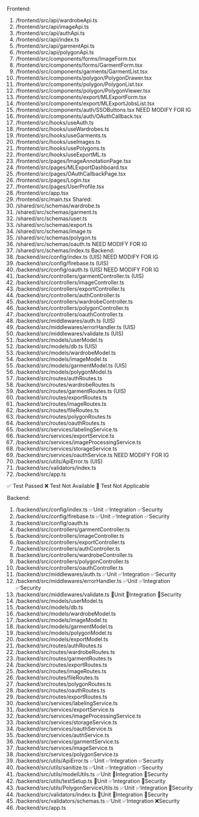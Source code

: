 Frontend:
1. /frontend/src/api/wardrobeApi.ts
2. /frontend/src/api/imageApi.ts
3. /frontend/src/api/authApi.ts
4. /frontend/src/api/index.ts
5. /frontend/src/api/garmentApi.ts
6. /frontend/src/api/polygonApi.ts
7. /frontend/src/components/forms/ImageForm.tsx
8. /frontend/src/components/forms/GarmentForm.tsx
9. /frontend/src/components/garments/GarmentList.tsx
10. /frontend/src/components/polygon/PolygonDrawer.tsx
11. /frontend/src/components/polygon/PolygonList.tsx
12. /frontend/src/components/polygon/PolygonViewer.tsx
13. /frontend/src/components/export/MLExportForm.tsx
14. /frontend/src/components/export/MLExportJobsList.tsx
15. /frontend/src/components/auth/SSOButtons.tsx NEED MODIFY FOR IG
16. /frontend/src/components/auth/OAuthCallback.tsx
17. /frontend/src/hooks/useAuth.ts
18. /frontend/src/hooks/useWardrobes.ts
19. /frontend/src/hooks/useGarments.ts
20. /frontend/src/hooks/useImages.ts
21. /frontend/src/hooks/usePolygons.ts
22. /frontend/src/hooks/useExportML.ts
23. /frontend/src/pages/ImageAnnotationPage.tsx
24. /frontend/src/pages/MLExportDashboard.tsx
25. /frontend/src/pages/OAuthCallbackPage.tsx
26. /frontend/src/pages/Login.tsx
27. /frontend/src/pages/UserProfile.tsx 
28. /frontend/src/app.tsx
29. /frontend/src/main.tsx
Shared:
1. /shared/src/schemas/wardrobe.ts
2. /shared/src/schemas/garment.ts
3. /shared/src/schemas/user.ts
4. /shared/src/schemas/export.ts
5. /shared/src/schemas/image.ts
6. /shared/src/schemas/polygon.ts
7. /shared/src/schemas/oauth.ts NEED MODIFY FOR IG
8. /shared/src/schemas/index.ts
Backend:
1. /backend/src/config/index.ts (UIS) NEED MODIFY FOR IG
2. /backend/src/config/firebase.ts (UIS) 
3. /backend/src/config/oauth.ts (UIS) NEED MODIFY FOR IG
4. /backend/src/controllers/garmentController.ts (UIS)
5. /backend/src/controllers/imageController.ts
6. /backend/src/controllers/exportController.ts
7. /backend/src/controllers/authController.ts
8. /backend/src/controllers/wardrobeController.ts
9. /backend/src/controllers/polygonController.ts
10. /backend/src/controllers/oauthController.ts
11. /backend/src/middlewares/auth.ts (UIS)
12. /backend/src/middlewares/errorHandler.ts (UIS)
13. /backend/src/middlewares/validate.ts (UIS)
14. /backend/src/models/userModel.ts
15. /backend/src/models/db.ts (UIS)
16. /backend/src/models/wardrobeModel.ts
17. /backend/src/models/imageModel.ts
18. /backend/src/models/garmentModel.ts (UIS)
19. /backend/src/models/polygonModel.ts
20. /backend/src/routes/authRoutes.ts
21. /backend/src/routes/wardrobeRoutes.ts
22. /backend/src/routes/garmentRoutes.ts (UIS)
23. /backend/src/routes/exportRoutes.ts
24. /backend/src/routes/imageRoutes.ts
25. /backend/src/routes/fileRoutes.ts
26. /backend/src/routes/polygonRoutes.ts
27. /backend/src/routes/oauthRoutes.ts
28. /backend/src/services/labelingService.ts
29. /backend/src/services/exportService.ts
30. /backend/src/services/imageProcessingService.ts
31. /backend/src/services/storageService.ts
32. /backend/src/services/oauthService.ts NEED MODIFY FOR IG
33. /backend/src/utils/ApiError.ts (UIS)
34. /backend/src/validators/index.ts
35. /backend/src/app.ts


























✅ Test Passed
❌ Test Not Available
🔔 Test Not Applicable

Backend:
1. /backend/src/config/index.ts                         ✅Unit ✅Integration ✅Security
2. /backend/src/config/firebase.ts                      ✅Unit ✅Integration ✅Security
3. /backend/src/config/oauth.ts                         
4. /backend/src/controllers/garmentController.ts        
5. /backend/src/controllers/imageController.ts          
6. /backend/src/controllers/exportController.ts         
7. /backend/src/controllers/authController.ts          
8. /backend/src/controllers/wardrobeController.ts       
9. /backend/src/controllers/polygonController.ts        
10. /backend/src/controllers/oauthController.ts         
11. /backend/src/middlewares/auth.ts                    ✅Unit ✅Integration ✅Security
12. /backend/src/middlewares/errorHandler.ts            ✅Unit ✅Integration ✅Security
13. /backend/src/middlewares/validate.ts                🔔Unit 🔔Integration 🔔Security
14. /backend/src/models/userModel.ts
15. /backend/src/models/db.ts
16. /backend/src/models/wardrobeModel.ts
17. /backend/src/models/imageModel.ts
18. /backend/src/models/garmentModel.ts
19. /backend/src/models/polygonModel.ts
20. /backend/src/models/exportModel.ts
21. /backend/src/routes/authRoutes.ts
22. /backend/src/routes/wardrobeRoutes.ts
23. /backend/src/routes/garmentRoutes.ts
24. /backend/src/routes/exportRoutes.ts
25. /backend/src/routes/imageRoutes.ts
26. /backend/src/routes/fileRoutes.ts
27. /backend/src/routes/polygonRoutes.ts
28. /backend/src/routes/oauthRoutes.ts
29. /backend/src/routes/exportRoutes.ts
30. /backend/src/services/labelingService.ts
31. /backend/src/services/exportService.ts
32. /backend/src/services/imageProcessingService.ts
33. /backend/src/services/storageService.ts
34. /backend/src/services/oauthService.ts
35. /backend/src/services/authService.ts
36. /backend/src/services/garmentService.ts
37. /backend/src/services/imageService.ts
38. /backend/src/services/polygonService.ts
39. /backend/src/utils/ApiError.ts                        ✅Unit ✅Integration ✅Security
40. /backend/src/utils/sanitize.ts                        ✅Unit ✅Integration ✅Security
41. /backend/src/utils/modelUtils.ts                      ✅Unit 🔔Integration 🔔Security
42. /backend/src/utils/testSetup.ts                       🔔Unit ✅Integration 🔔Security
43. /backend/src/utils/PolygonServiceUtils.ts             ✅Unit ✅Integration 🔔Security
44. /backend/src/validators/index.ts                      🔔Unit 🔔Integration 🔔Security
45. /backend/src/validators/schemas.ts                    ✅Unit ✅Integration ❌Security
45. /backend/src/app.ts